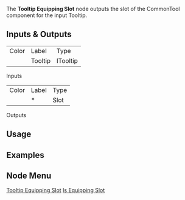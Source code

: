 <languages></languages> <translate> The **Tooltip Equipping Slot** node
outputs the slot of the CommonTool component for the input Tooltip.

## Inputs & Outputs

|       |         |          |
|-------|---------|----------|
| Color | Label   | Type     |
|       | Tooltip | ITooltip |

Inputs

|       |       |      |
|-------|-------|------|
| Color | Label | Type |
|       | \*    | Slot |

Outputs

## Usage

## Examples

## Node Menu

</translate>

[Tooltip Equipping Slot](Category:Protoflux{{#translation:}} "wikilink")
[Is Equipping
Slot](Category:Protoflux:Tools{{#translation:}} "wikilink")